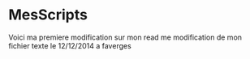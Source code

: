 MesScripts
==========
Voici ma premiere modification sur mon read me
modification de mon fichier texte
le 12/12/2014
a faverges
